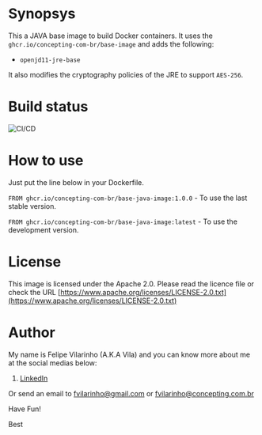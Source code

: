 Synopsys
========

This a JAVA base image to build Docker containers.
It uses the `ghcr.io/concepting-com-br/base-image` and adds the following:

- `openjd11-jre-base`

It also modifies the cryptography policies of the JRE to support `AES-256`.


Build status
============

![CI/CD](https://github.com/concepting-com-br/base-java-image/workflows/Docker/badge.svg)


How to use
==========

Just put the line below in your Dockerfile.

`FROM ghcr.io/concepting-com-br/base-java-image:1.0.0` - To use the last stable version.

`FROM ghcr.io/concepting-com-br/base-java-image:latest` - To use the development version.


License
=======

This image is licensed under the Apache 2.0. Please read the licence file or check the URL [https://www.apache.org/licenses/LICENSE-2.0.txt](https://www.apache.org/licenses/LICENSE-2.0.txt)


Author
======

My name is Felipe Vilarinho (A.K.A Vila) and you can know more about me at the social medias below:

1. [LinkedIn](https://br.linkedin.com/in/fvilarinho)

Or send an email to fvilarinho@gmail.com or fvilarinho@concepting.com.br

Have Fun!

Best